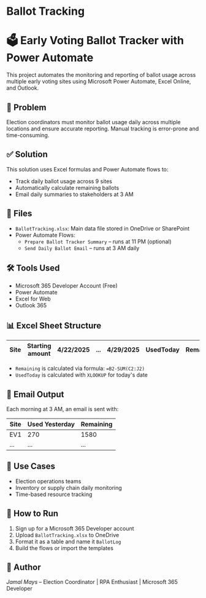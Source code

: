# Ballot Tracking

# 🗳️ Early Voting Ballot Tracker with Power Automate

This project automates the monitoring and reporting of ballot usage across multiple early voting sites using Microsoft Power Automate, Excel Online, and Outlook.

## 🧠 Problem
Election coordinators must monitor ballot usage daily across multiple locations and ensure accurate reporting. Manual tracking is error-prone and time-consuming.

## ✅ Solution
This solution uses Excel formulas and Power Automate flows to:
- Track daily ballot usage across 9 sites
- Automatically calculate remaining ballots
- Email daily summaries to stakeholders at 3 AM

## 📂 Files
- `BallotTracking.xlsx`: Main data file stored in OneDrive or SharePoint
- Power Automate Flows:
  - `Prepare Ballot Tracker Summary` – runs at 11 PM (optional)
  - `Send Daily Ballot Email` – runs at 3 AM daily

## 🛠 Tools Used
- Microsoft 365 Developer Account (Free)
- Power Automate
- Excel for Web
- Outlook 365

## 📊 Excel Sheet Structure

| Site | Starting amount | 4/22/2025 | ... | 4/29/2025 | UsedToday | Remaining |
|------|------------------|-----------|-----|-----------|------------|------------|

- `Remaining` is calculated via formula: `=B2-SUM(C2:J2)`
- `UsedToday` is calculated with `XLOOKUP` for today's date

## 📩 Email Output

Each morning at 3 AM, an email is sent with:

| Site | Used Yesterday | Remaining |
|------|----------------|-----------|
| EV1  | 270            | 1580      |
| ...  | ...            | ...       |

## 💼 Use Cases
- Election operations teams
- Inventory or supply chain daily monitoring
- Time-based resource tracking

## 🧪 How to Run
1. Sign up for a Microsoft 365 Developer account
2. Upload `BallotTracking.xlsx` to OneDrive
3. Format it as a table and name it `BallotLog`
4. Build the flows or import the templates

## 👤 Author
*Jamal Mays* – Election Coordinator | RPA Enthusiast | Microsoft 365 Developer
